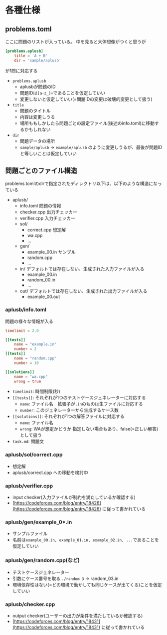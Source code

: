 # 各種仕様

## problems.toml

ここに問題のリストが入っている。
中を見ると大体想像がつくと思うが

```toml
[problems.aplusb]
    title = 'A + B'
    dir = 'sample/aplusb'
```

が1問に対応する

- `problems.aplusb`
  - aplusbが問題のID
  - 問題IDは`[a-z_]+`であることを仮定していい
  - 変更しないと仮定していい(=問題IDの変更は破壊的変更として扱う)
- `title`
  - 問題のタイトル
  - 内容は変更しうる
  - 場所ももしかしたら問題ごとの設定ファイル(後述のinfo.toml)に移動するかもしれない
- `dir`
  - 問題データの場所
  - `sample/aplusb` -> `example/aplusb` のように変更しうるが、最後が問題IDと等しいことは仮定していい

## 問題ごとのファイル構造

problems.tomlのdirで指定されたディレクトリ以下は、以下のような構造になっている

- aplusb/
  - info.toml 問題の情報
  - checker.cpp 出力チェッカー
  - verifier.cpp 入力チェッカー
  - sol/
    - correct.cpp 想定解
    - wa.cpp
    - ...
  - gen/
    - example_00.in サンプル
    - random.cpp
    - ...
  - in/ デフォルトでは存在しない、生成された入力ファイルが入る
    - example_00.in
    - random_00.in
    - ...
  - out/ デフォルトでは存在しない、生成された出力ファイルが入る
    - example_00.out

### aplusb/info.toml

問題の様々な情報が入る

```toml
timelimit = 2.0

[[tests]]
    name = "example.in"
    number = 2
[[tests]]
    name = "random.cpp"
    number = 10

[[solutions]]
    name = "wa.cpp"
    wrong = true
```

- `timelimit`: 時間制限(秒)
- `[[tests]]`: それぞれが1つのテストケースジェネレーターに対応する
  - `name`: ファイル名　拡張子が`.in`のものは生ファイルに対応する
  - `number`: このジェネレーターから生成するケース数
- `[[solutions]]`: それぞれが1つの解答ファイルに対応する
  - `name`: ファイル名
  - `wrong`: WAが想定かどうか 指定しない場合もあり、false(=正しい解答)として扱う
- `task.md`: 問題文

### aplusb/sol/correct.cpp

- 想定解
- aplusb/correct.cpp への移動を検討中

### aplusb/verifier.cpp

- input checker(入力ファイルが制約を満たしているか確認する)
- [https://codeforces.com/blog/entry/18426](https://codeforces.com/blog/entry/18426) に従って書かれている

### aplusb/gen/example_0*.in

- サンプルファイル
- 名前は`example_00.in, example_01.in, example_02.in, ...`であることを仮定していい

### aplusb/gen/random.cpp(など)

- テストケースジェネレーター
- 引数にケース番号を取る `./random 3` -> random_03.in
- 環境依存性はない(=どの環境で動かしても同じケースが出てくる)ことを仮定していい

### aplusb/checker.cpp

- output checker(ユーザーの出力が条件を満たしているか確認する)
- [https://codeforces.com/blog/entry/18431](https://codeforces.com/blog/entry/18431) に従って書かれている
